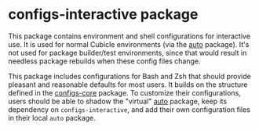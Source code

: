 # configs-interactive package

This package contains environment and shell configurations for interactive use.
It is used for normal Cubicle environments (via the [auto](../auto/README.md)
package). It's not used for package builder/test environments, since that would
result in needless package rebuilds when these config files change.

This package includes configurations for Bash and Zsh that should provide
pleasant and reasonable defaults for most users. It builds on the structure
defined in the [configs-core](../configs-core/README.md) package. To customize
their configurations, users should be able to shadow the "virtual"
[auto](../auto/README.md) package, keep its dependency on
`configs-interactive`, and add their own configuration files in their local
`auto` package.
